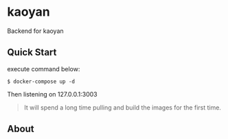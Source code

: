 # kaoyan
Backend for kaoyan


## Quick Start
execute command below:
```shell
$ docker-compose up -d
```
Then listening on 127.0.0.1:3003

> It will spend a long time pulling and build the images for the  first time.

## About